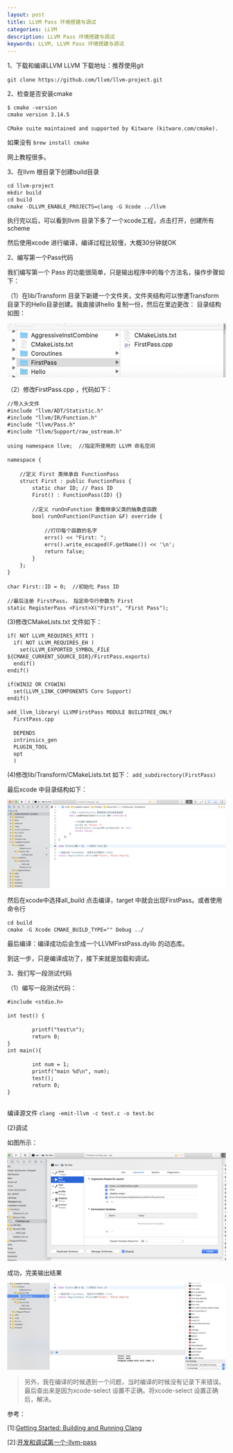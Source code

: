 ```yaml
---
layout: post   
title: LLVM Pass 环境搭建与调试   
categories: LLVM
description: LLVM Pass 环境搭建与调试  
keywords: LLVM, LLVM Pass 环境搭建与调试
---
```



1、下载和编译LLVM
LLVM 下载地址：推荐使用git



`git clone https://github.com/llvm/llvm-project.git`

2、检查是否安装cmake



```
$ cmake -version
cmake version 3.14.5

CMake suite maintained and supported by Kitware (kitware.com/cmake).
```

如果没有
`brew install cmake`


网上教程很多。



3、在llvm 根目录下创建build目录



```
cd llvm-project
mkdir build
cd build
cmake -DLLVM_ENABLE_PROJECTS=clang -G Xcode ../llvm
```


执行完以后，可以看到llvm 目录下多了一个xcode工程，点击打开，创建所有scheme

然后使用xcode 进行编译，编译过程比较慢，大概30分钟就OK




2、编写第一个Pass代码


我们编写第一个 Pass 的功能很简单，只是输出程序中的每个方法名，操作步骤如下：

（1）在lib/Transform 目录下新建一个文件夹，文件夹结构可以惨遭Transform 目录下的Hello目录创建。我直接讲hello 复制一份，然后在里边更改：
目录结构如图：



![](/images/blog/LLVM/ScreenShot20190708011041.png)


（2）修改FirstPass.cpp ，代码如下：


```
//导入头文件
#include "llvm/ADT/Statistic.h"
#include "llvm/IR/Function.h"
#include "llvm/Pass.h"
#include "llvm/Support/raw_ostream.h"

using namespace llvm;  //指定所使用的 LLVM 命名空间

namespace {
    
    //定义 First 类继承自 FunctionPass
    struct First : public FunctionPass {
        static char ID; // Pass ID
        First() : FunctionPass(ID) {}
        
        //定义 runOnFunction 重载继承父类的抽象虚函数
        bool runOnFunction(Function &F) override {
            
            //打印每个函数的名字
            errs() << "First: ";
            errs().write_escaped(F.getName()) << '\n';
            return false;
        }
    };
}

char First::ID = 0;  //初始化 Pass ID

//最后注册 FirstPass， 指定命令行参数为 First
static RegisterPass <First>X("First", "First Pass");
```



(3)修改CMakeLists.txt 文件如下：


```
if( NOT LLVM_REQUIRES_RTTI )
  if( NOT LLVM_REQUIRES_EH )
    set(LLVM_EXPORTED_SYMBOL_FILE ${CMAKE_CURRENT_SOURCE_DIR}/FirstPass.exports)
  endif()
endif()

if(WIN32 OR CYGWIN)
  set(LLVM_LINK_COMPONENTS Core Support)
endif()

add_llvm_library( LLVMFirstPass MODULE BUILDTREE_ONLY
  FirstPass.cpp
 
  DEPENDS
  intrinsics_gen
  PLUGIN_TOOL
  opt
  )

```




(4)修改lib/Transform/CMakeLists.txt 如下：
`add_subdirectory(FirstPass)`


最后xcode 中目录结构如下：


![](/images/blog/LLVM/ScreenShot20190708011805.png)




然后在xcode中选择all_build 点击编译，target 中就会出现FirstPass。或者使用命令行



```
cd build
cmake -G Xcode CMAKE_BUILD_TYPE="" Debug ../
```


最后编译：编译成功后会生成一个LLVMFirstPass.dylib 的动态库。



到这一步，只是编译成功了，接下来就是加载和调试。



3、我们写一段测试代码

（1）编写一段测试代码：



```
#include <stdio.h>
 
int test() {
 
        printf("test\n");
        return 0;
}
int main(){
 
        int num = 1;
        printf("main %d\n", num);
        test();
        return 0;
}
 
```


编译源文件
`clang -emit-llvm -c test.c -o test.bc`


(2)调试

如图所示：



![](/images/blog/LLVM/ScreenShot2019070801.27.46.png)



成功，完美输出结果



![](/images/blog/LLVM/ScreenShot20190708012211.png)




>另外，我在编译的时候遇到一个问题，当时编译的时候没有记录下来错误。最后查出来是因为xcode-select 设置不正确。将xcode-select 设置正确后，解决。




参考：

[1]\:[Getting Started: Building and Running Clang](http://clang.llvm.org/get_started.html)




[2]\:[开发和调试第一个-llvm-pass](https://www.exchen.net/开发和调试第一个-llvm-pass.html)



